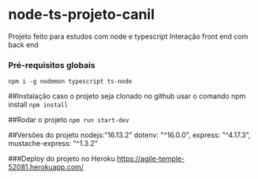 # node-ts-projeto-canil
Projeto feito para estudos com node e typescript Interação front end com back end

### Pré-requisitos globais 
`npm i -g nodemon typescript ts-node`

##Instalação
caso o projeto seja clonado no github usar o comando npm install
`npm install`

##Rodar o projeto
`npm run start-dev`

##Versões do projeto
  nodejs:"16.13.2"
  dotenv: "^16.0.0",
  express: "^4.17.3",
  mustache-express: "^1.3.2"

  ###Deploy do projeto no Heroku https://agile-temple-52081.herokuapp.com/
  
  
